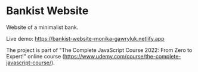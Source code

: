 # Bankist Website

Website of a minimalist bank.

Live demo: https://bankist-website-monika-gawryluk.netlify.app

The project is part of "The Complete JavaScript Course 2022: From Zero to Expert!" online course (https://www.udemy.com/course/the-complete-javascript-course/).

